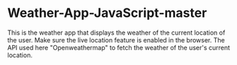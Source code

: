 # Weather-App-JavaScript-master
This is the weather app that displays the weather of the current location of the user.
Make sure the live location feature is enabled in the browser.
The API used here "Openweathermap" to fetch the weather of the user's current location.
